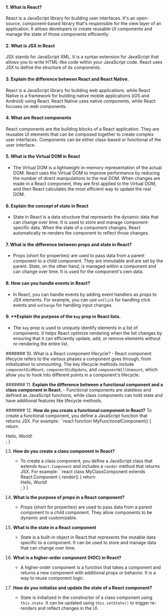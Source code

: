 #### 1. What is React?
   React is a JavaScript library for building user interfaces.  It's an open-source, component-based library that's responsible for the view layer of an application. It allows developers to create reusable UI components and manage the state of those components efficiently.

#### 2. What is JSX in React
   JSX stands for JavaScript XML. It is a syntax extension for JavaScript that allows you to write HTML-like code within your JavaScript code. React uses JSX to define the structure of its components.   
          
#### 3. Explain the difference between React and React Native.
   React is a JavaScript library for building web applications. while React Native is a framework for building native mobile applications (iOS and Android) using React. React Native uses native components, while React focuses on web components.

#### 4. What are React components
   React components are the building blocks of a React application. They are reusable UI elements that can be composed together to create complex user interfaces. Components can be either class-based or functional of the user interface.

#### 5. What is the Virtual DOM in React
   - The Virtual DOM is a lightweight in-memory representation of the actual DOM. React uses the Virtual DOM to improve performance by reducing the number of direct manipulations to the real DOM. When changes are made in a React component, they are first applied to the Virtual DOM, and then React calculates the most efficient way to update the real DOM.

#### 6. Explain the concept of state in React
   - State in React is a data structure that represents the dynamic data that can change over time. It is used to store and manage component-specific data. When the state of a component changes, React automatically re-renders the component to reflect those changes.

#### 7. What is the difference between props and state in React?
   - Props (short for properties) are used to pass data from a parent component to a child component. They are immutable and are set by the parent. State, on the other hand, is managed within a component and can change over time. It is used for the component's own data.

#### 8. How can you handle events in React?
   - In React, you can handle events by adding event handlers as props to JSX elements. For example, you can use `onClick` for handling click events and `onChange` for handling input changes.

#### 9. **Explain the purpose of the `key` prop in React lists.
   - The `key` prop is used to uniquely identify elements in a list of components. It helps React optimize rendering when the list changes by ensuring that it can efficiently update, add, or remove elements without re-rendering the entire list.

####### 10. What is a React component lifecycle?
    - React component lifecycle refers to the various phases a component goes through, from initialization to unmounting. The key lifecycle methods include `componentDidMount`, `componentDidUpdate`, and `componentWillUnmount`, which allow you to hook into different points in a component's lifecycle.

####### 11. **Explain the difference between a functional component and a class component in React.**
    - Functional components are stateless and defined as JavaScript functions, while class components can hold state and have additional features like lifecycle methods.

####### 12. **How do you create a functional component in React?**
    To create a functional component, you define a JavaScript function that returns JSX. For example:
    ``react
        function MyFunctionalComponent() {
            return <div>Hello, World!</div>;
        }

13. **How do you create a class component in React?**
    - To create a class component, you define a JavaScript class that extends `React.Component` and includes a `render` method that returns JSX. For example:
    ``react
    class MyClassComponent extends React.Component {
    render() {
        return <div>Hello, World!</div>;
        }
    }

14. **What is the purpose of props in a React component?**
    - Props (short for properties) are used to pass data from a parent component to a child component. They allow components to be dynamic and customizable.

15. **What is the state in a React component**
    - State is a built-in object in React that represents the mutable data specific to a component. It can be used to store and manage data that can change over time.

16. **What is a higher-order component (HOC) in React?**
    - A higher-order component is a function that takes a component and returns a new component with additional props or behavior. It is a way to reuse component logic.

17. **How do you initialize and update the state of a React component?**
    - State is initialized in the constructor of a class component using `this.state`. It can be updated using `this.setState()` to trigger re-renders and reflect changes in the UI.          
